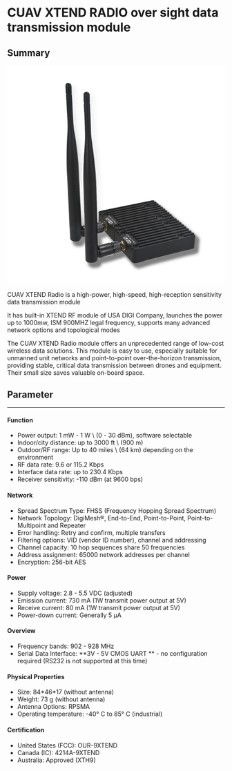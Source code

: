 # CUAV XTEND RADIO over sight data transmission module

## Summary

![](/assets/xtend2.png)

CUAV XTEND Radio is a high-power, high-speed, high-reception sensitivity data transmission module

It has built-in XTEND RF module of USA DIGI Company, launches the power up to 1000mw, ISM 900MHZ legal frequency, supports many advanced network options and topological modes

The CUAV XTEND Radio module offers an unprecedented range of low-cost wireless data solutions. This module is easy to use, especially suitable for unmanned unit networks and point-to-point over-the-horizon transmission, providing stable, critical data transmission between drones and equipment. Their small size saves valuable on-board space.

## Parameter

---

#### Function

* Power output: 1 mW - 1 W \ (0 - 30 dBm\), software selectable
* Indoor/city distance: up to 3000 ft \ (900 m\)
* Outdoor/RF range: Up to 40 miles \ (64 km\) depending on the environment
* RF data rate: 9.6 or 115.2 Kbps
* Interface data rate: up to 230.4 Kbps
* Receiver sensitivity: -110 dBm (at 9600 bps)

#### Network
* Spread Spectrum Type: FHSS (Frequency Hopping Spread Spectrum)
* Network Topology: DigiMesh®, End-to-End, Point-to-Point, Point-to-Multipoint and Repeater
* Error handling: Retry and confirm, multiple transfers
* Filtering options: VID (vendor ID number), channel and addressing
* Channel capacity: 10 hop sequences share 50 frequencies
* Address assignment: 65000 network addresses per channel
* Encryption: 256-bit AES

#### Power
* Supply voltage: 2.8 - 5.5 VDC (adjusted)
* Emission current: 730 mA (1W transmit power output at 5V)
* Receive current: 80 mA (1W transmit power output at 5V)
* Power-down current: Generally 5 μA

#### Overview
* Frequency bands: 902 - 928 MHz
* Serial Data Interface: **3V - 5V CMOS UART ** - no configuration required (RS232 is not supported at this time)

#### Physical Properties

* Size: 84\*46\*17 (without antenna)
* Weight: 73 g (without antenna)
* Antenna Options: RPSMA
* Operating temperature: -40° C to 85° C (industrial)

#### Certification

* United States \(FCC\): OUR-9XTEND
* Canada \(IC\): 4214A-9XTEND
* Australia: Approved \(XTH9\)



